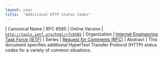 ```yaml
---
layout: page
title:  "Additional HTTP Status Codes"
---
```


| Canonical Name | RFC 6585
| Online Version | [`http://tools.ietf.org/html/rfc6585`](http://tools.ietf.org/html/rfc6585)
| Organization | [Internet Engineering Task Force (IETF)](..)
| Series | [Request for Comments (RFC)](..)
| Abstract | This document specifies additional HyperText Transfer Protocol (HTTP) status codes for a variety of common situations.